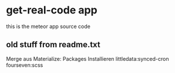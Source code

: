# get-real-code app

this is the meteor app source code 

## old stuff from readme.txt
Merge aus Materialize:
Packages Installieren
littledata:synced-cron
fourseven:scss
